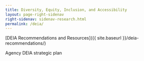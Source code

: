 ```yaml
---
title: Diversity, Equity, Inclusion, and Accessibility
layout: page-right-sidenav
right-sidenav: sidenav-research.html
permalink: /deia/
---
```


[DEIA Recommendations and Resources]({{ site.baseurl }}/deia-recommendations/)

Agency DEIA strategic plan 
